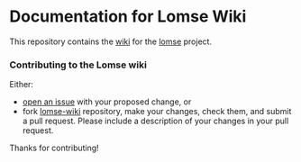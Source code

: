 # Documentation for Lomse Wiki

This repository contains the [wiki](https://github.com/lenmus/lomse/wiki) for the [lomse](https://github.com/lenmus/lomse) project. 



### Contributing to the Lomse wiki

Either:
- [open an issue](https://github.com/lenmus/lomse-wiki/issues) with your proposed change, or
- fork [lomse-wiki](https://github.com/lenmus/lomse-wiki/fork) repository, make your changes, check them, and submit a pull request. Please include a description of your changes in your pull request. 

Thanks for contributing!


